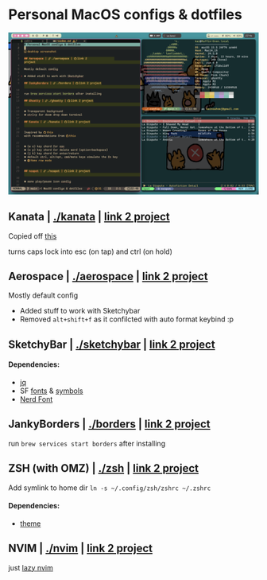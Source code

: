 # Personal MacOS configs & dotfiles
![desktop screenshot](image.png)
## Kanata | [./kanata](./kanata) | [link 2 project](https://github.com/jtroo/kanata)
Copied off [this](https://github.com/dreamsofcode-io/escapecontrol)

turns caps lock into esc (on tap) and ctrl (on hold)

## Aerospace | [./aerospace](./aerospace) | [link 2 project](https://github.com/nikitabobko/AeroSpace)
Mostly default config
 - Added stuff to work with Sketchybar
 - Removed `alt+shift+f` as it confilcted with auto format keybind :p

## SketchyBar | [./sketchybar](./sketchybar) | [link 2 project](https://github.com/FelixKratz/SketchyBar)
#### Dependencies:
 - [jq](https://jqlang.github.io/jq/)
 - SF [fonts](https://formulae.brew.sh/cask/font-sf-pro) & [symbols](https://formulae.brew.sh/cask/sf-symbols#default)
 - [Nerd Font](https://formulae.brew.sh/cask/font-hack-nerd-font)

## JankyBorders | [./borders](./borders) | [link 2 project](https://github.com/FelixKratz/JankyBorders)
run `brew services start borders` after installing

## ZSH (with OMZ) | [./zsh](./zsh) | [link 2 project](https://github.com/ohmyzsh/ohmyzsh)
Add symlink to home dir `ln -s ~/.config/zsh/zshrc ~/.zshrc`
#### Dependencies:
 - [theme](https://github.com/egorlem/ultima.zsh-theme)

## NVIM | [./nvim](./nvim) | [link 2 project](https://github.com/folke/lazy.nvim)
just [lazy nvim](https://www.lazyvim.org/)